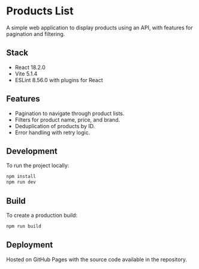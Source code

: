 # Products List

A simple web application to display products using an API, with features for pagination and filtering.

## Stack

- React 18.2.0
- Vite 5.1.4
- ESLint 8.56.0 with plugins for React

## Features

- Pagination to navigate through product lists.
- Filters for product name, price, and brand.
- Deduplication of products by ID.
- Error handling with retry logic.

## Development

To run the project locally:

```bash
npm install
npm run dev
```

## Build

To create a production build:

```bash
npm run build
```

## Deployment

Hosted on GitHub Pages with the source code available in the repository.
